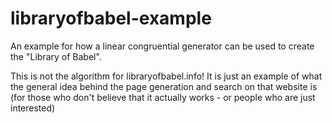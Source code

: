 # libraryofbabel-example
An example for how a linear congruential generator can be used to create the "Library of Babel".

This is not the algorithm for libraryofbabel.info!
It is just an example of what the general idea behind the page generation and search on that website is (for those
who don't believe that it actually works - or people who are just interested)
